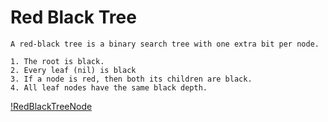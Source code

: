 # Red Black Tree

    A red-black tree is a binary search tree with one extra bit per node.
    
    1. The root is black.
    2. Every leaf (nil) is black
    3. If a node is red, then both its children are black.
    4. All leaf nodes have the same black depth.
    
[!RedBlackTreeNode](/images/RedBlackTreeNode.png)
